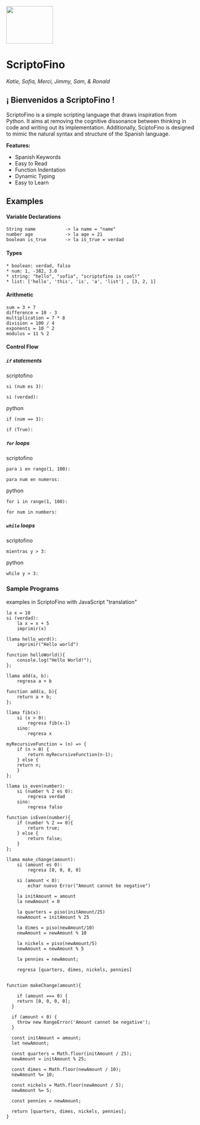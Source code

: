 <img src="https://raw.githubusercontent.com/samsavv/Scriptofino/master/docs/final-scriptofino-logo.png" width=125 height=100>

# ScriptoFino

*Katie, Sofia, Merci, Jimmy, Sam, & Ronald*

## ¡ Bienvenidos a ScriptoFino !

ScriptoFino is a simple scripting language that draws inspiration from Python. It aims at removing the cognitive dissonance between thinking in code and writing out its implementation. Additionally, SciptoFino is designed to mimic the natural syntax and structure of the Spanish language. 

**Features:**
- Spanish Keywords
- Easy to Read
- Function Indentation
- Dynamic Typing 
- Easy to Learn 

## Examples
#### Variable Declarations

```
String name           -> la name = "name"
number age            -> la age = 21
boolean is_true       -> la is_true = verdad
```

#### Types
```
* boolean: verdad, falso
* num: 1, -382, 3.0
* string: "hello", "sofia", "scriptofino is cool!"
* list: ['hello', 'this', 'is', 'a', 'list'] , [3, 2, 1]
```
#### Arithmetic
```
sum = 3 + 7
difference = 10 - 3
multiplication = 7 * 8
division = 100 / 4
exponents = 10 ^ 2
modulus = 11 % 2
```

#### Control Flow
##### `if` statements
scriptofino
```
si (num es 3):

si (verdad):
```
python
```
if (num == 3):

if (True):
```
##### `for` loops 
scriptofino
```
para i en rango(1, 100):

para num en numeros:
```
python
```
for i in range(1, 100):

for num in numbers:
```
##### `while` loops
scriptofino
```
mientras y > 3:
```

python
```
while y > 3:
```
### Sample Programs
examples in ScriptoFino with JavaScript "translation"
```
la x = 10
si (verdad):
    la x = x + 5
    imprimir(x)
```

```
llama hello_word():
    imprimir("Hello world")

function helloWorld(){
    console.log("Hello World!");
};
```

```
llama add(a, b):
    regresa a + b

function add(a, b){
    return a + b;
};
```

```
llama fib(x):
    si (x > 0):
        regresa fib(x-1)
    sino: 
        regresa x

myRecursiveFunction = (n) => {
    if (n > 0) {
        return myRecursiveFunction(n-1);
    } else {
	return n;
    }
};  
```

```
llama is_even(number):
    si (number % 2 es 0):
        regresa verdad
    sino:
        regresa falso

function isEven(number){
    if (number % 2 == 0){
        return true;
    } else {
        return false;
    }
};
```

```
llama make_change(amount):
    si (amount es 0):
        regresa [0, 0, 0, 0]
    
    si (amount < 0):
        echar nuevo Error("Amount cannot be negative")

    la initAmount = amount
    la newAmount = 0

    la quarters = piso(initAmount/25)
    newAmount = initAmount % 25

    la dimes = piso(newAmount/10)
    newAmount = newAmount % 10

    la nickels = piso(newAmount/5)
    newAmount = newAmount % 5

    la pennies = newAmount;

    regresa [quarters, dimes, nickels, pennies]


function makeChange(amount){
    
    if (amount === 0) {
    return [0, 0, 0, 0];
  }

  if (amount < 0) {
    throw new RangeError('Amount cannot be negative');
  }

  const initAmount = amount;
  let newAmount;

  const quarters = Math.floor(initAmount / 25);
  newAmount = initAmount % 25;

  const dimes = Math.floor(newAmount / 10);
  newAmount %= 10;

  const nickels = Math.floor(newAmount / 5);
  newAmount %= 5;

  const pennies = newAmount;

  return [quarters, dimes, nickels, pennies];
}
```
